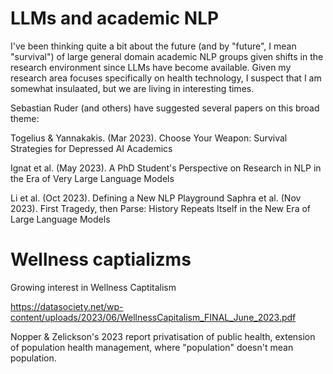 
# LLMs and academic NLP

I've been thinking quite a bit about the future (and by "future", I mean "survival") of large general domain academic NLP groups given shifts in the research environment since LLMs have become available.  Given my research area focuses specifically on health technology, I suspect that I am somewhat insulaated, but we are living in interesting times.

Sebastian Ruder (and others) have suggested several papers on this broad theme:

Togelius & Yannakakis. (Mar 2023). Choose Your Weapon: Survival Strategies for Depressed AI Academics

Ignat et al. (May 2023). A PhD Student's Perspective on Research in NLP in the Era of Very Large Language Models

Li et al. (Oct 2023). Defining a New NLP Playground
Saphra et al. (Nov 2023). First Tragedy, then Parse: History Repeats Itself in the New Era of Large Language Models

# Wellness captializms

Growing interest in Wellness Captitalism

https://datasociety.net/wp-content/uploads/2023/06/WellnessCapitalism_FINAL_June_2023.pdf

Nopper & Zelickson's 2023 report privatisation of public health, extension of population health management, where "population" doesn't mean population.

